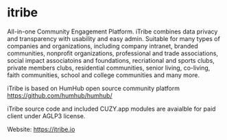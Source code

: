 # itribe
All-in-one Community Engagement Platform.
iTribe combines data privacy and transparency with usability and easy admin.
Suitable for many types of companies and organizations, including company intranet, branded communities, nonprofit organizations, professional and trade associations, social impact associatoins and foundations, recriational and sports clubs, private members clubs, residential communities, senior living, co-living, faith communities, school and college communities and many more.

iTribe is based on HumHub open source community platform https://github.com/humhub/humhub/

iTribe source code and included CUZY.app modules are avaialble for paid client under AGLP3 license.

Website: https://itribe.io
